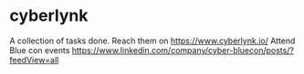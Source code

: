 # cyberlynk
A collection of tasks done. 
Reach them on https://www.cyberlynk.io/
Attend Blue con events 
https://www.linkedin.com/company/cyber-bluecon/posts/?feedView=all
